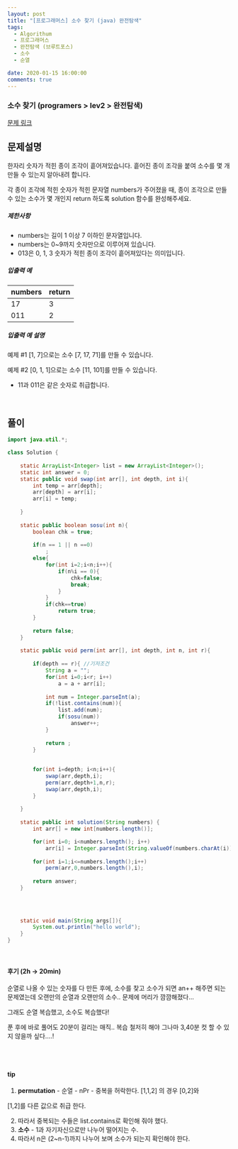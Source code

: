 ```yaml
---
layout: post
title: "[프로그래머스] 소수 찾기 (java) 완전탐색"
tags:
  - Algorithum
  - 프로그래머스
  - 완전탐색 (브루트포스)
  - 소수
  - 순열

date: 2020-01-15 16:00:00
comments: true
---
```




###  소수 찾기 (programers > lev2 > 완전탐색)

[문제 링크](https://programmers.co.kr/learn/courses/30/lessons/42839 )

## 문제설명

한자리 숫자가 적힌 종이 조각이 흩어져있습니다. 흩어진 종이 조각을 붙여 소수를 몇 개 만들 수 있는지 알아내려 합니다.

각 종이 조각에 적힌 숫자가 적힌 문자열 numbers가 주어졌을 때, 종이 조각으로 만들 수 있는 소수가 몇 개인지 return 하도록 solution 함수를 완성해주세요.

##### 제한사항

- numbers는 길이 1 이상 7 이하인 문자열입니다.
- numbers는 0~9까지 숫자만으로 이루어져 있습니다.
- 013은 0, 1, 3 숫자가 적힌 종이 조각이 흩어져있다는 의미입니다.

##### 입출력 예

| numbers | return |
| ------- | ------ |
| 17      | 3      |
| 011     | 2      |

##### 입출력 예 설명

예제 #1
[1, 7]으로는 소수 [7, 17, 71]를 만들 수 있습니다.

예제 #2
[0, 1, 1]으로는 소수 [11, 101]를 만들 수 있습니다.

- 11과 011은 같은 숫자로 취급합니다.

<br>

## 풀이

```java
import java.util.*;

class Solution {
    
    static ArrayList<Integer> list = new ArrayList<Integer>();
    static int answer = 0;
    static public void swap(int arr[], int depth, int i){
        int temp = arr[depth];
        arr[depth] = arr[i];
        arr[i] = temp;
        
    }
    
    static public boolean sosu(int n){
        boolean chk = true;        
        
        if(n == 1 || n ==0)
            ;
        else{
            for(int i=2;i<n;i++){
                if(n%i == 0){
                    chk=false;
                    break;
                }
            }
            if(chk==true)
                return true;
        }
        
        return false;
    }
    
    static public void perm(int arr[], int depth, int n, int r){
        
        if(depth == r){ //기저조건
            String a = "";
            for(int i=0;i<r; i++)
                a = a + arr[i];
            
            int num = Integer.parseInt(a);
            if(!list.contains(num)){
                list.add(num);
                if(sosu(num))
                    answer++;
            }
            
            return ;
        }
        
        
        for(int i=depth; i<n;i++){
            swap(arr,depth,i);
            perm(arr,depth+1,n,r);
            swap(arr,depth,i);
        }
        
    }
    
    static public int solution(String numbers) {
        int arr[] = new int[numbers.length()];

        for(int i=0; i<numbers.length(); i++)
            arr[i] = Integer.parseInt(String.valueOf(numbers.charAt(i)));
        
        for(int i=1;i<=numbers.length();i++)
            perm(arr,0,numbers.length(),i);
        
        return answer;
    }

    
    
    
    static void main(String args[]){
        System.out.println("hello world");
    }
}
```

<br>

#### 후기 (2h -> 20min)

순열로 나올 수 있는 숫자를 다 만든 후에, 소수를 찾고 소수가 되면 an++ 해주면 되는 문제였는데 오랜만의 순열과 오랜만의 소수.. 문제에 머리가 깜깜해졌다... <br>

그래도 순열 복습했고, 소수도 복습했다!<br>

푼 후에 바로 풀어도 20분이 걸리는 매직.. 복습 철저히 해야 그나마 3,40분 컷 할 수 있지 않을까 싶다....!

<br>

<br>

#### tip

1. **permutation** - 순열 - nPr - 중복을 허락한다. [1,1,2] 의 경우 [0,2]와

 [1,2]를 다른 값으로 취급 한다.

2.  따라서 중복되는 수들은 list.contains로 확인해 줘야 했다.
3. **소수** - 1과 자기자신으로만 나누어 떨어지는 수.
4. 따라서 n은 (2~n-1)까지 나누어 보며 소수가 되는지 확인해야 한다.

<br>